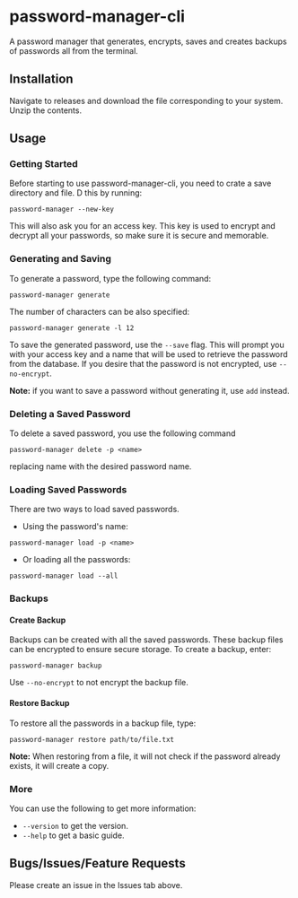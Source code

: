 # password-manager-cli
A password manager that generates, encrypts, saves and creates backups of passwords all from the terminal.

## Installation
Navigate to releases and download the file corresponding to your system. Unzip the contents.

## Usage
### Getting Started
Before starting to use password-manager-cli, you need to crate a save directory and file. D this by running:
```commandline
password-manager --new-key
```
This will also ask you for an access key. This key is used to encrypt and decrypt all your passwords, so make sure it is secure and memorable.

### Generating and Saving
To generate a password, type the following command:
```commandline
password-manager generate
```

The number of characters can be also specified:
```commandline
password-manager generate -l 12
```

To save the generated password, use the ```--save``` flag. This will prompt you with your access key and a name that will be used to retrieve the password from the database.
If you desire that the password is not encrypted, use ```--no-encrypt```.

**Note:** if you want to save a password without generating it, use ```add``` instead.

### Deleting a Saved Password
To delete a saved password, you use the following command
```commandline
password-manager delete -p <name>
```
replacing name with the desired password name.

### Loading Saved Passwords
There are two ways to load saved passwords.

- Using the password's name:
```commandline
password-manager load -p <name>
```

- Or loading all the passwords:
```commandline
password-manager load --all
```

### Backups
#### Create Backup
Backups can be created with all the saved passwords. These backup files can be encrypted to ensure secure storage. To create a backup, enter:
```commandline
password-manager backup
```
Use ```--no-encrypt``` to not encrypt the backup file.

#### Restore Backup
To restore all the passwords in a backup file, type:
```commandline
password-manager restore path/to/file.txt
```

**Note:** When restoring from a file, it will not check if the password already exists, it will create a copy.

### More
You can use the following to get more information:
- ```--version``` to get the version.
- ```--help``` to get a basic guide.

## Bugs/Issues/Feature Requests
Please create an issue in the Issues tab above.